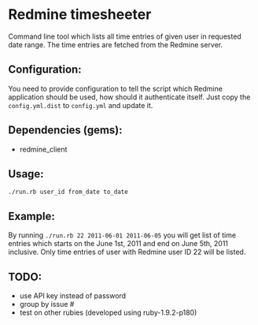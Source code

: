 Redmine timesheeter
===================

Command line tool which lists all time entries of given user in requested date range.
The time entries are fetched from the Redmine server.

## Configuration: ##

You need to provide configuration to tell the script which Redmine application should be used,
how should it authenticate itself.
Just copy the `config.yml.dist` to `config.yml` and update it.

## Dependencies (gems): ##

* redmine_client

## Usage: ##

`./run.rb user_id from_date to_date`

## Example: ##

By running `./run.rb 22 2011-06-01 2011-06-05` you will get list of time entries which starts
on the June 1st, 2011 and end on June 5th, 2011 inclusive. Only time entries of user
with Redmine user ID 22 will be listed.

## TODO: ##

* use API key instead of password
* group by issue #
* test on other rubies (developed using ruby-1.9.2-p180)
